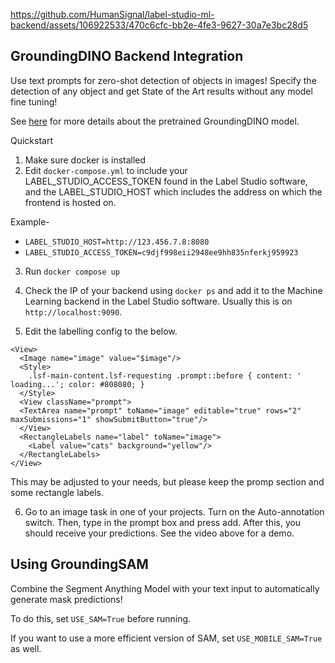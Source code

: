 https://github.com/HumanSignal/label-studio-ml-backend/assets/106922533/470c6cfc-bb2e-4fe3-9627-30a7e3bc28d5


## GroundingDINO Backend Integration

Use text prompts for zero-shot detection of objects in images! Specify the detection of any object and get State of the Art results without any model fine tuning!

See [here](https://github.com/IDEA-Research/GroundingDINO) for more details about the pretrained GroundingDINO model. 


Quickstart

1. Make sure docker is installed
2. Edit `docker-compose.yml` to include your LABEL_STUDIO_ACCESS_TOKEN found in the Label Studio software, and the LABEL_STUDIO_HOST which includes the address on which the frontend is hosted on.

Example-
- `LABEL_STUDIO_HOST=http://123.456.7.8:8080`
- `LABEL_STUDIO_ACCESS_TOKEN=c9djf998eii2948ee9hh835nferkj959923`

3. Run `docker compose up`
4. Check the IP of your backend using `docker ps` and add it to the Machine Learning backend in the Label Studio software. Usually this is on `http://localhost:9090`.

5. Edit the labelling config to the below.

```
<View>
  <Image name="image" value="$image"/>
  <Style>
    .lsf-main-content.lsf-requesting .prompt::before { content: ' loading...'; color: #808080; }
  </Style>
  <View className="prompt">
  <TextArea name="prompt" toName="image" editable="true" rows="2" maxSubmissions="1" showSubmitButton="true"/>
  </View>
  <RectangleLabels name="label" toName="image">
    <Label value="cats" background="yellow"/>
  </RectangleLabels>
</View>
```

This may be adjusted to your needs, but please keep the promp section and some rectangle labels.

6. Go to an image task in one of your projects. Turn on the Auto-annotation switch. Then, type in the prompt box and press add. After this, you should receive your predictions. See the video above for a demo. 


## Using GroundingSAM

Combine the Segment Anything Model with your text input to automatically generate mask predictions! 

To do this, set `USE_SAM=True` before running. 

If you want to use a more efficient version of SAM, set `USE_MOBILE_SAM=True` as well.